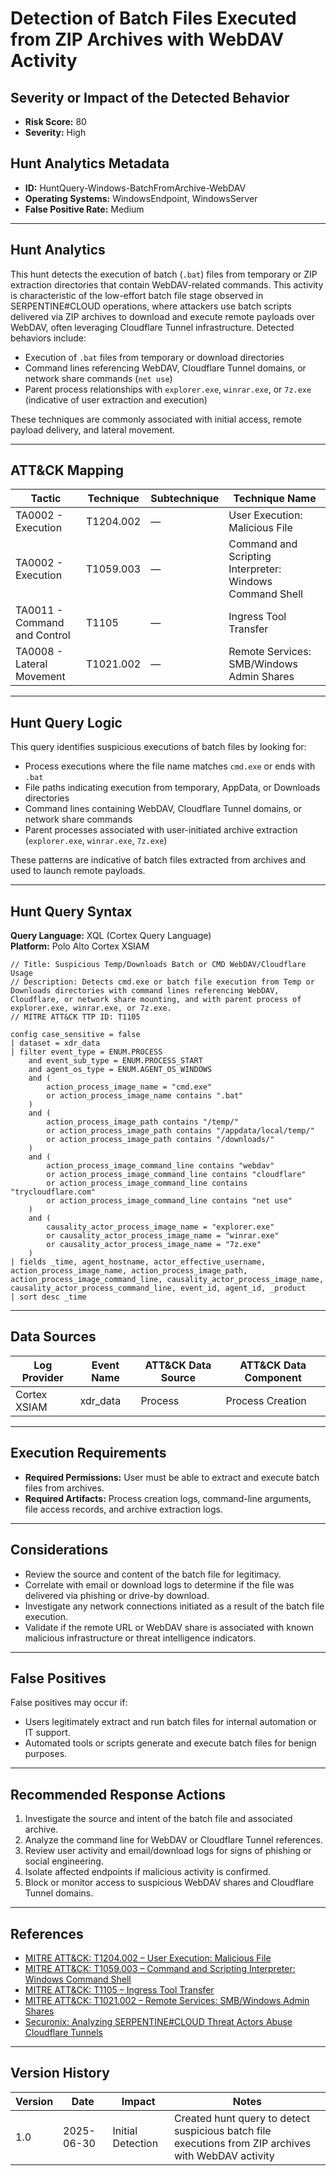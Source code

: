 # Detection of Batch Files Executed from ZIP Archives with WebDAV Activity

## Severity or Impact of the Detected Behavior
- **Risk Score:** 80
- **Severity:** High

## Hunt Analytics Metadata

- **ID:** HuntQuery-Windows-BatchFromArchive-WebDAV
- **Operating Systems:** WindowsEndpoint, WindowsServer
- **False Positive Rate:** Medium

---

## Hunt Analytics

This hunt detects the execution of batch (`.bat`) files from temporary or ZIP extraction directories that contain WebDAV-related commands. This activity is characteristic of the low-effort batch file stage observed in SERPENTINE#CLOUD operations, where attackers use batch scripts delivered via ZIP archives to download and execute remote payloads over WebDAV, often leveraging Cloudflare Tunnel infrastructure. Detected behaviors include:

- Execution of `.bat` files from temporary or download directories
- Command lines referencing WebDAV, Cloudflare Tunnel domains, or network share commands (`net use`)
- Parent process relationships with `explorer.exe`, `winrar.exe`, or `7z.exe` (indicative of user extraction and execution)

These techniques are commonly associated with initial access, remote payload delivery, and lateral movement.

---

## ATT&CK Mapping

| Tactic                        | Technique   | Subtechnique | Technique Name                                 |
|------------------------------|-------------|--------------|-----------------------------------------------|
| TA0002 - Execution           | T1204.002   | —            | User Execution: Malicious File                |
| TA0002 - Execution           | T1059.003   | —            | Command and Scripting Interpreter: Windows Command Shell |
| TA0011 - Command and Control | T1105       | —            | Ingress Tool Transfer                         |
| TA0008 - Lateral Movement    | T1021.002   | —            | Remote Services: SMB/Windows Admin Shares     |

---

## Hunt Query Logic

This query identifies suspicious executions of batch files by looking for:

- Process executions where the file name matches `cmd.exe` or ends with `.bat`
- File paths indicating execution from temporary, AppData, or Downloads directories
- Command lines containing WebDAV, Cloudflare Tunnel domains, or network share commands
- Parent processes associated with user-initiated archive extraction (`explorer.exe`, `winrar.exe`, `7z.exe`)

These patterns are indicative of batch files extracted from archives and used to launch remote payloads.

---

## Hunt Query Syntax

**Query Language:** XQL (Cortex Query Language)  
**Platform:** Polo Alto Cortex XSIAM

```xql
// Title: Suspicious Temp/Downloads Batch or CMD WebDAV/Cloudflare Usage
// Description: Detects cmd.exe or batch file execution from Temp or Downloads directories with command lines referencing WebDAV, Cloudflare, or network share mounting, and with parent process of explorer.exe, winrar.exe, or 7z.exe.
// MITRE ATT&CK TTP ID: T1105

config case_sensitive = false 
| dataset = xdr_data 
| filter event_type = ENUM.PROCESS 
    and event_sub_type = ENUM.PROCESS_START 
    and agent_os_type = ENUM.AGENT_OS_WINDOWS
    and (
        action_process_image_name = "cmd.exe"
        or action_process_image_name contains ".bat"
    )
    and (
        action_process_image_path contains "/temp/"
        or action_process_image_path contains "/appdata/local/temp/"
        or action_process_image_path contains "/downloads/"
    )
    and (
        action_process_image_command_line contains "webdav"
        or action_process_image_command_line contains "cloudflare"
        or action_process_image_command_line contains "trycloudflare.com"
        or action_process_image_command_line contains "net use"
    )
    and (
        causality_actor_process_image_name = "explorer.exe"
        or causality_actor_process_image_name = "winrar.exe"
        or causality_actor_process_image_name = "7z.exe"
    )
| fields _time, agent_hostname, actor_effective_username, action_process_image_name, action_process_image_path, action_process_image_command_line, causality_actor_process_image_name, causality_actor_process_command_line, event_id, agent_id, _product
| sort desc _time 
```

---

## Data Sources

| Log Provider | Event Name       | ATT&CK Data Source  | ATT&CK Data Component  |
|--------------|------------------|---------------------|------------------------|
| Cortex XSIAM|    xdr_data       | Process             | Process Creation       |
---

## Execution Requirements

- **Required Permissions:** User must be able to extract and execute batch files from archives.
- **Required Artifacts:** Process creation logs, command-line arguments, file access records, and archive extraction logs.

---

## Considerations

- Review the source and content of the batch file for legitimacy.
- Correlate with email or download logs to determine if the file was delivered via phishing or drive-by download.
- Investigate any network connections initiated as a result of the batch file execution.
- Validate if the remote URL or WebDAV share is associated with known malicious infrastructure or threat intelligence indicators.

---

## False Positives

False positives may occur if:

- Users legitimately extract and run batch files for internal automation or IT support.
- Automated tools or scripts generate and execute batch files for benign purposes.

---

## Recommended Response Actions

1. Investigate the source and intent of the batch file and associated archive.
2. Analyze the command line for WebDAV or Cloudflare Tunnel references.
3. Review user activity and email/download logs for signs of phishing or social engineering.
4. Isolate affected endpoints if malicious activity is confirmed.
5. Block or monitor access to suspicious WebDAV shares and Cloudflare Tunnel domains.

---

## References

- [MITRE ATT&CK: T1204.002 – User Execution: Malicious File](https://attack.mitre.org/techniques/T1204/002/)
- [MITRE ATT&CK: T1059.003 – Command and Scripting Interpreter: Windows Command Shell](https://attack.mitre.org/techniques/T1059/003/)
- [MITRE ATT&CK: T1105 – Ingress Tool Transfer](https://attack.mitre.org/techniques/T1105/)
- [MITRE ATT&CK: T1021.002 – Remote Services: SMB/Windows Admin Shares](https://attack.mitre.org/techniques/T1021/002/)
- [Securonix: Analyzing SERPENTINE#CLOUD Threat Actors Abuse Cloudflare Tunnels](https://www.securonix.com/blog/analyzing_serpentinecloud-threat-actors-abuse-cloudflare-tunnels-threat-research/)

---

## Version History

| Version | Date       | Impact            | Notes                                                                                      |
|---------|------------|-------------------|--------------------------------------------------------------------------------------------|
| 1.0     | 2025-06-30 | Initial Detection | Created hunt query to detect suspicious batch file executions from ZIP archives with WebDAV activity |
